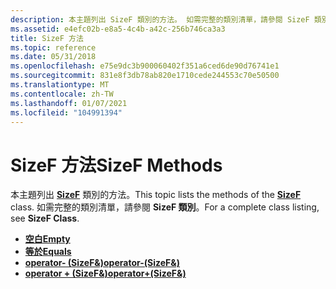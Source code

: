 ```yaml
---
description: 本主題列出 SizeF 類別的方法。 如需完整的類別清單，請參閱 SizeF 類別。
ms.assetid: e4efc02b-e8a5-4c4b-a42c-256b746ca3a3
title: SizeF 方法
ms.topic: reference
ms.date: 05/31/2018
ms.openlocfilehash: e75e9dc3b900060402f351a6ced6de90d76741e1
ms.sourcegitcommit: 831e8f3db78ab820e1710cede244553c70e50500
ms.translationtype: MT
ms.contentlocale: zh-TW
ms.lasthandoff: 01/07/2021
ms.locfileid: "104991394"
---
```

# <a name="sizef-methods"></a><span data-ttu-id="37ec2-104">SizeF 方法</span><span class="sxs-lookup"><span data-stu-id="37ec2-104">SizeF Methods</span></span>

<span data-ttu-id="37ec2-105">本主題列出 [**SizeF**](/windows/desktop/api/gdiplustypes/nl-gdiplustypes-sizef) 類別的方法。</span><span class="sxs-lookup"><span data-stu-id="37ec2-105">This topic lists the methods of the [**SizeF**](/windows/desktop/api/gdiplustypes/nl-gdiplustypes-sizef) class.</span></span> <span data-ttu-id="37ec2-106">如需完整的類別清單，請參閱 **SizeF 類別**。</span><span class="sxs-lookup"><span data-stu-id="37ec2-106">For a complete class listing, see **SizeF Class**.</span></span>

-   [<span data-ttu-id="37ec2-107">**空白**</span><span class="sxs-lookup"><span data-stu-id="37ec2-107">**Empty**</span></span>](/windows/desktop/api/Gdiplustypes/nf-gdiplustypes-sizef-empty)
-   [<span data-ttu-id="37ec2-108">**等於**</span><span class="sxs-lookup"><span data-stu-id="37ec2-108">**Equals**</span></span>](/windows/desktop/api/Gdiplustypes/nf-gdiplustypes-sizef-equals)
-   <span data-ttu-id="37ec2-109">[**operator- (SizeF&)**](/previous-versions//ms534743(v=vs.85))</span><span class="sxs-lookup"><span data-stu-id="37ec2-109">[**operator-(SizeF&)**](/previous-versions//ms534743(v=vs.85))</span></span>
-   [<span data-ttu-id="37ec2-110">**operator + (SizeF&)**</span><span class="sxs-lookup"><span data-stu-id="37ec2-110">**operator+(SizeF&)**</span></span>](/windows/win32/api/gdiplustypes/nf-gdiplustypes-sizef-operator-add)

 

 
